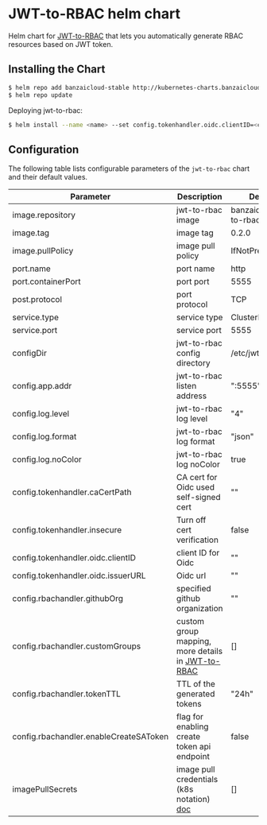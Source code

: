# JWT-to-RBAC helm chart

Helm chart for [JWT-to-RBAC](https://github.com/banzaicloud/jwt-to-rbac) that lets you automatically generate RBAC resources based on JWT token.

## Installing the Chart

```bash
$ helm repo add banzaicloud-stable http://kubernetes-charts.banzaicloud.com/branch/master
$ helm repo update
```

Deploying jwt-to-rbac:

```bash
$ helm install --name <name> --set config.tokenhandler.oidc.clientID=<client-id> --set config.tokenhandler.oidc.issuerURL=<http://dex-url/dex>
```

## Configuration

The following table lists configurable parameters of the `jwt-to-rbac` chart and their default values.

|               Parameter             |                Description                  |                  Default                 |
| ----------------------------------- | ------------------------------------------- | -----------------------------------------|
|image.repository                     |jwt-to-rbac image                            |banzaicloud/jwt-to-rbac                   |
|image.tag                            |image tag                                    |0.2.0                                     |
|image.pullPolicy                     |image pull policy                            |IfNotPresent                              |
|port.name                            |port name                                    |http                                      |
|port.containerPort                   |port port                                    |5555                                      |
|post.protocol                        |port protocol                                |TCP                                       |
|service.type                         |service type                                 |ClusterIP                                 |
|service.port                         |service port                                 |5555                                      |
|configDir                            |jwt-to-rbac config directory                 |/etc/jwt-to-rbac                          |
|config.app.addr                      |jwt-to-rbac listen address                   |":5555"                                   |
|config.log.level                     |jwt-to-rbac log level                        |"4"                                       |
|config.log.format                    |jwt-to-rbac log format                       |"json"                                    |
|config.log.noColor                   |jwt-to-rbac log noColor                      |true                                      |
|config.tokenhandler.caCertPath       |CA cert for Oidc used self-signed cert       |""                                        |
|config.tokenhandler.insecure         |Turn off cert verification                   |false                                     |
|config.tokenhandler.oidc.clientID    |client ID for Oidc                           |""                                        |
|config.tokenhandler.oidc.issuerURL   |Oidc url                                     |""                                        |
|config.rbachandler.githubOrg         |specified github organization                |""                                        |
|config.rbachandler.customGroups      |custom group mapping, more details in [JWT-to-RBAC](https://github.com/banzaicloud/jwt-to-rbac)|[]|
|config.rbachandler.tokenTTL          |TTL of the generated tokens                  |"24h"|
|config.rbachandler.enableCreateSAToken |flag for enabling create token api endpoint|false|
|imagePullSecrets                     |image pull credentials (k8s notation) [doc](https://kubernetes.io/docs/tasks/configure-pod-container/pull-image-private-registry)|[]|